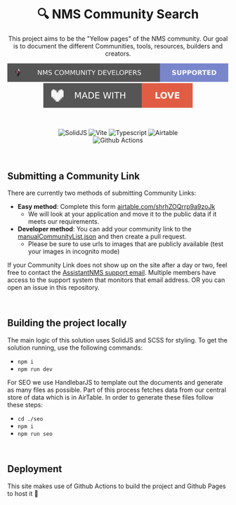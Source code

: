 <div align="center">

# 🔍 NMS Community Search

This project aims to be the "Yellow pages" of the NMS community. Our goal is to document the different Communities, tools, resources, builders and creators.

  [![Supported by the No Man's Sky Community Developers & Designers](https://raw.githubusercontent.com/NMSCD/About/master/badge/purple-ftb.svg)][nmscd] <br />
  ![madeWithLove](./.github/badges/built-with-love.svg)

  <br /> 
  
  ![SolidJS](https://img.shields.io/badge/Solid%20JS-2C4F7C?style=for-the-badge&logo=solid&logoColor=white)
  ![Vite](https://img.shields.io/badge/Vite-B73BFE?style=for-the-badge&logo=vite&logoColor=FFD62E)
  ![Typescript](https://img.shields.io/badge/TypeScript-007ACC?style=for-the-badge&logo=typescript&logoColor=white)
  ![Airtable](https://img.shields.io/badge/Airtable-18BFFF?style=for-the-badge&logo=Airtable&logoColor=white)
  <br/>![Github Actions](https://img.shields.io/badge/Github%20Actions-2088FF?style=for-the-badge&logo=github%20actions&logoColor=white)

</div>

<br />

## Submitting a Community Link

There are currently two methods of submitting Community Links:
- **Easy method**: Complete this form [airtable.com/shrhZOQrrp9a9zoJk](https://airtable.com/shrhZOQrrp9a9zoJk?ref=nmscdCommunitySearchReadMe)
  - We will look at your application and move it to the public data if it meets our requirements.
- **Developer method**: You can add your community link to the [manualCommunityList.json](/seo/data/manualCommunityList.json) and then create a pull request.
  - Please be sure to use urls to images that are publicly available (test your images in incognito mode)

If your Community Link does not show up on the site after a day or two, feel free to contact the [AssistantNMS support email](mailto:support@nmsassistant.com). Multiple members have access to the support system that monitors that email address. OR you can open an issue in this repository.

<br />

## Building the project locally

The main logic of this solution uses SolidJS and SCSS for styling. To get the solution running, use the following commands:

- `npm i`
- `npm run dev`

For SEO we use HandlebarJS to template out the documents and generate as many files as possible. Part of this process fetches data from our central store of data which is in AirTable. In order to generate these files follow these steps:

- `cd ./seo`
- `npm i`
- `npm run seo`

<br />

## Deployment

This site makes use of Github Actions to build the project and Github Pages to host it 💪


<!-- Links used in the page -->

[nmscd]: https://github.com/NMSCD?ref=nmscdCommunitySearch
